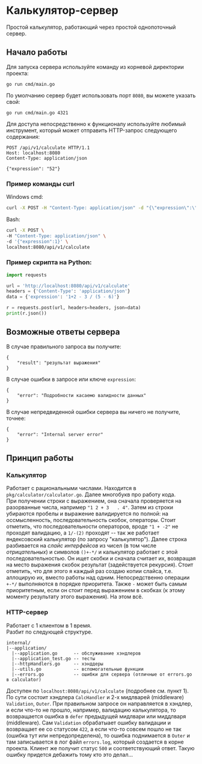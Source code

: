 # Калькулятор-сервер

Простой калькулятор, работающий через простой однопоточный сервер.<br>

## Начало работы
Для запуска сервера используйте команду из корневой директории проекта:

```
go run cmd/main.go
```

По умолчанию сервер будет использовать порт `8080`, вы можете указать свой:

```
go run cmd/main.go 4321
```

Для доступа непосредственно к функционалу используйте любимый инструмент, который может отправить HTTP-запрос следующего содержания:

```
POST /api/v1/calculate HTTP/1.1
Host: localhost:8080
Content-Type: application/json

{"expression": "52"}
```

### Пример команды curl

Windows cmd:
```cmd
curl -X POST -H "Content-Type: application/json" -d "{\"expression\":\"1\"}" localhost:8080/api/v1/calculate
```
Bash:
```bash
curl -X POST \
-H "Content-Type: application/json" \
-d '{"expression":1}' \
localhost:8080/api/v1/calculate
```

### Пример скрипта на Python:

```python
import requests

url = 'http://localhost:8080/api/v1/calculate'
headers = {'Content-Type': 'application/json'}
data = {'expression': '1+2 - 3 / (5 - 6)'}

r = requests.post(url, headers=headers, json=data)
print(r.json())
```

## Возможные ответы сервера

В случае правильного запроса вы получите:
```
{
    "result": "результат выражения"
}
```

В случае ошибки в запросе или ключе `expression`:

```
{
    "error": "Подробности касаемо валидности данных"
}
```

В случае непредвиденной ошибки сервера вы ничего не получите, точнее:

```
{
    "error": "Internal server error"
}
```

## Принцип работы

### Калькулятор

Работает с рациональными числами. Находится в `pkg/calculator/calculator.go`. Далее многобукв про работу кода.<br>При получении строки с выражением, она сначала проверяется на разорванные числа, например `"1 2 + 3   . 4"`. Затем из строки убираются пробелы и выражение валидируется по полной: на оссмысленность, последовательность скобок, операторы. Стоит отметить, что последовательности операторов, вроде `"1 + -2"` не проходят валидацию, а `1/-(2)` проходят -- так же работает яндексовский калькулятор (по запросу "калькулятор"). Далее строка разбивается на *слайс интерфейсов* из чисел (в том числе *отрицательных*) и символов `()+-*/` и калькулятор работает с этой последовательностью. Он ищет скобки и сначала считает их, возвращая на место выражения скобок результат (задействуется рекурсия). Стоит отметить, что для этого я каждый раз создаю копии слайса, т.е. аллоцирую их, вместо работы над одним. Непосредственно операции `+-*/` выполняются в порядке приоритета. Также `-` может быть самым приоритетным, если он стоит перед выражением в скобках (к этому моменту результату этого выражения). На этом всё.

### HTTP-сервер
Работает с 1 клиентом в 1 время. <br>
Разбит по следующей структуре.

```
internal/
|--application/
  |--application.go      -- обслуживание хэндлеров
  |--application_test.go -- тесты
  |--httpHandlers.go     -- хэнддеры
  |--utils.go            -- вспомогательные функции
  |--errors.go           -- ошибки для сервера (отличные от errors.go в calculator)
```

Доступен по `localhost:8080/api/v1/calculate` (подробнее см. пункт 1). По сути состоит хэндлера `CalcHandler` и 2-х мидлварей (middleware) `Validation`, `Outer`. При правильном запросе он направляется в хэндлер, и если что-то не прошло, например, валидацию калькулятора, то возвращается ошибка в `defer` предыдущей мидлвари или миддлваря (middleware). Сам `Validation` обрабатыает ошибку валидации и возвращает ее со статусом `422`, а если что-то совсем пошло не так (ошибка тут или непредопределена), то ошибка поднимается в `Outer` и там записывается в лог файл `errors.log`, который создается в корне проекта. Клиент же получит статус `500` и соответствующий ответ. Такую ошибку придется дебажить тому кто это делал...
